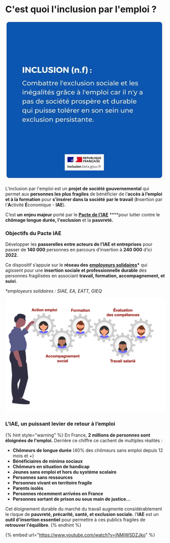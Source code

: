 # C'est quoi l'inclusion par l'emploi ?

![](../.gitbook/assets/capture-de-cran-2020-05-15-a-10.59.27.png)

L’inclusion par l'emploi est un **projet de société gouvernemental** qui permet aux **personnes les plus fragiles** de bénéficier de l’**accès à l’emploi et à la formation** pour **s’insérer dans la société** **par le travail** \(**I**nsertion par l'**A**ctivité **É**conomique - **IAE**\).

C’est **un** **enjeu majeur** porté par le [**Pacte de l’IAE**](https://travail-emploi.gouv.fr/IMG/pdf/pacte_d_ambition_iae_sept_2019_synthese.pdf) ****pour lutter contre le **chômage longue durée, l'exclusion** et la **pauvreté.**

### **Objectifs du Pacte IAE**

Développer les **passerelles entre acteurs de l’IAE et entreprises** pour passer de **140 000** personnes en parcours d’insertion à **240 000** d’ici **2022.**

Ce dispositif s’appuie sur le **réseau des** [**employeurs solidaires**](qui-sont-les-employeurs-solidaires.md)**\*** qui agissent pour une **insertion sociale et professionnelle durable** des personnes fragilisées en associant **travail, formation, accompagnement, et suivi**.  

_\*employeurs solidaires : SIAE, EA, EATT, GIEQ_

![](../.gitbook/assets/capture-de-cran-2020-06-22-a-13.59.01.png)

### **L’IAE, un puissant levier de retour à l’emploi**

{% hint style="warning" %}
En France, **2 millions de personnes sont éloignées de l'emploi.** Derrière ce chiffre ce cachent de multiples réalités :

* **Chômeurs de longue durée** \(40% des chômeurs sans emploi depuis 12 mois et +\)
* **Bénéficiaires de minima sociaux**
* **Chômeurs en situation de handicap**
* **Jeunes sans emploi et hors du système scolaire**
* **Personnes sans ressources**
* **Personnes vivant en territoire fragile**
* **Parents isolés**
* **Personnes récemment arrivées en France**
* **Personnes sortant de prison ou sous main de justice...**

Cet éloignement durable du marché du travail augmente considérablement le risque de **pauvreté, précarité, santé, et exclusion sociale.** l'**IAE** est un **outil d'insertion essentiel** pour permettre à ces publics fragiles de **retrouver l'équilibre**.
{% endhint %}

{% embed url="https://www.youtube.com/watch?v=jNMjWSDZJko" %}



